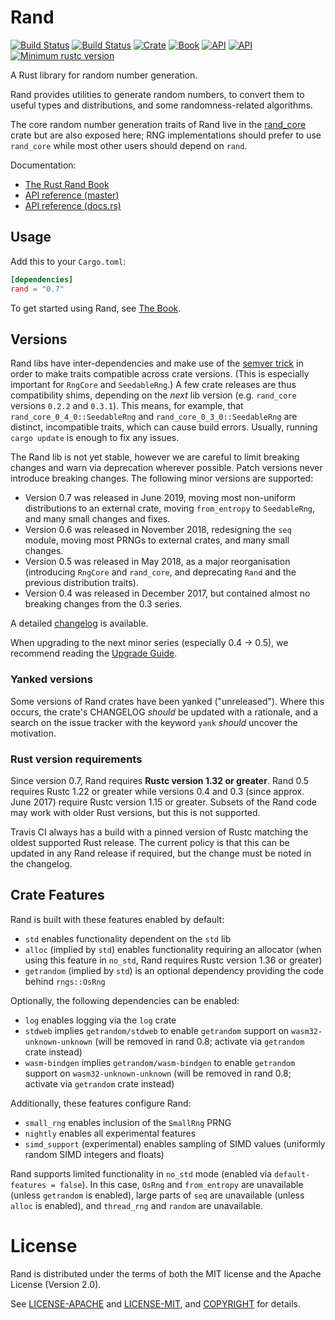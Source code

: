 # Rand

[![Build Status](https://travis-ci.org/rust-random/rand.svg?branch=master)](https://travis-ci.org/rust-random/rand)
[![Build Status](https://ci.appveyor.com/api/projects/status/github/rust-random/rand?svg=true)](https://ci.appveyor.com/project/rust-random/rand)
[![Crate](https://img.shields.io/crates/v/rand.svg)](https://crates.io/crates/rand)
[![Book](https://img.shields.io/badge/book-master-yellow.svg)](https://rust-random.github.io/book/)
[![API](https://img.shields.io/badge/api-master-yellow.svg)](https://rust-random.github.io/rand)
[![API](https://docs.rs/rand/badge.svg)](https://docs.rs/rand)
[![Minimum rustc version](https://img.shields.io/badge/rustc-1.32+-lightgray.svg)](https://github.com/rust-random/rand#rust-version-requirements)

A Rust library for random number generation.

Rand provides utilities to generate random numbers, to convert them to useful
types and distributions, and some randomness-related algorithms.

The core random number generation traits of Rand live in the [rand_core](
https://crates.io/crates/rand_core) crate but are also exposed here; RNG
implementations should prefer to use `rand_core` while most other users should
depend on `rand`.

Documentation:
-   [The Rust Rand Book](https://rust-random.github.io/book)
-   [API reference (master)](https://rust-random.github.io/rand)
-   [API reference (docs.rs)](https://docs.rs/rand)


## Usage

Add this to your `Cargo.toml`:

```toml
[dependencies]
rand = "0.7"
```

To get started using Rand, see [The Book](https://rust-random.github.io/book).


## Versions

Rand libs have inter-dependencies and make use of the
[semver trick](https://github.com/dtolnay/semver-trick/) in order to make traits
compatible across crate versions. (This is especially important for `RngCore`
and `SeedableRng`.) A few crate releases are thus compatibility shims,
depending on the *next* lib version (e.g. `rand_core` versions `0.2.2` and
`0.3.1`). This means, for example, that `rand_core_0_4_0::SeedableRng` and
`rand_core_0_3_0::SeedableRng` are distinct, incompatible traits, which can
cause build errors. Usually, running `cargo update` is enough to fix any issues.

The Rand lib is not yet stable, however we are careful to limit breaking changes
and warn via deprecation wherever possible. Patch versions never introduce
breaking changes. The following minor versions are supported:

-   Version 0.7 was released in June 2019, moving most non-uniform distributions
    to an external crate, moving `from_entropy` to `SeedableRng`, and many small
    changes and fixes.
-   Version 0.6 was released in November 2018, redesigning the `seq` module,
    moving most PRNGs to external crates, and many small changes.
-   Version 0.5 was released in May 2018, as a major reorganisation
    (introducing `RngCore` and `rand_core`, and deprecating `Rand` and the
    previous distribution traits).
-   Version 0.4 was released in December 2017, but contained almost no breaking
    changes from the 0.3 series.

A detailed [changelog](CHANGELOG.md) is available.

When upgrading to the next minor series (especially 0.4 → 0.5), we recommend
reading the [Upgrade Guide](https://rust-random.github.io/book/update.html).

### Yanked versions

Some versions of Rand crates have been yanked ("unreleased"). Where this occurs,
the crate's CHANGELOG *should* be updated with a rationale, and a search on the
issue tracker with the keyword `yank` *should* uncover the motivation.

### Rust version requirements

Since version 0.7, Rand requires **Rustc version 1.32 or greater**.
Rand 0.5 requires Rustc 1.22 or greater while versions
0.4 and 0.3 (since approx. June 2017) require Rustc version 1.15 or
greater. Subsets of the Rand code may work with older Rust versions, but this
is not supported.

Travis CI always has a build with a pinned version of Rustc matching the oldest
supported Rust release. The current policy is that this can be updated in any
Rand release if required, but the change must be noted in the changelog.

## Crate Features

Rand is built with these features enabled by default:

-   `std` enables functionality dependent on the `std` lib
-   `alloc` (implied by `std`) enables functionality requiring an allocator (when using this feature in `no_std`, Rand requires Rustc version 1.36 or greater)
-   `getrandom` (implied by `std`) is an optional dependency providing the code
    behind `rngs::OsRng`

Optionally, the following dependencies can be enabled:

-   `log` enables logging via the `log` crate
-   `stdweb` implies `getrandom/stdweb` to enable
    `getrandom` support on `wasm32-unknown-unknown`
    (will be removed in rand 0.8; activate via `getrandom` crate instead)
-   `wasm-bindgen` implies `getrandom/wasm-bindgen` to enable
    `getrandom` support on `wasm32-unknown-unknown`
    (will be removed in rand 0.8; activate via `getrandom` crate instead)

Additionally, these features configure Rand:

-   `small_rng` enables inclusion of the `SmallRng` PRNG
-   `nightly` enables all experimental features
-   `simd_support` (experimental) enables sampling of SIMD values
    (uniformly random SIMD integers and floats)

Rand supports limited functionality in `no_std` mode (enabled via
`default-features = false`). In this case, `OsRng` and `from_entropy` are
unavailable (unless `getrandom` is enabled), large parts of `seq` are
unavailable (unless `alloc` is enabled), and `thread_rng` and `random` are
unavailable.

# License

Rand is distributed under the terms of both the MIT license and the
Apache License (Version 2.0).

See [LICENSE-APACHE](LICENSE-APACHE) and [LICENSE-MIT](LICENSE-MIT), and
[COPYRIGHT](COPYRIGHT) for details.
